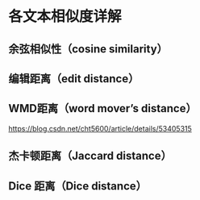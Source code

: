# 各文本相似度详解

## 余弦相似性（cosine similarity） 

## 编辑距离（edit distance） 

## WMD距离（word mover’s distance） 

https://blog.csdn.net/cht5600/article/details/53405315

## 杰卡顿距离（Jaccard distance） 

## Dice 距离（Dice distance）